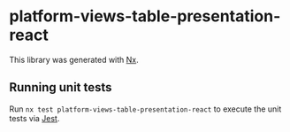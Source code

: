 # platform-views-table-presentation-react

This library was generated with [Nx](https://nx.dev).

## Running unit tests

Run `nx test platform-views-table-presentation-react` to execute the unit tests via [Jest](https://jestjs.io).
